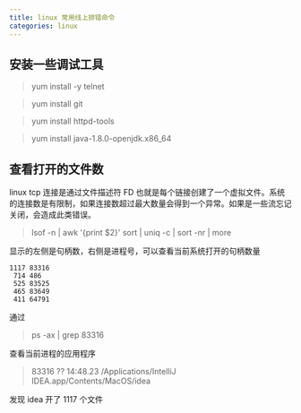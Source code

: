 ```yaml
---
title: linux 常用线上排错命令
categories: linux
---
```


## 安装一些调试工具

> yum install -y telnet

> yum install git

> yum install httpd-tools

> yum install java-1.8.0-openjdk.x86_64

## 查看打开的文件数

linux tcp 连接是通过文件描述符 FD 也就是每个链接创建了一个虚拟文件。系统的连接数是有限制，如果连接数超过最大数量会得到一个异常。如果是一些流忘记关闭，会造成此类错误。

> lsof -n | awk '{print $2}' sort | uniq -c | sort -nr | more

显示的左侧是句柄数，右侧是进程号，可以查看当前系统打开的句柄数量


```
1117 83316
 714 486
 525 83525
 465 83649
 411 64791

```

通过

> ps -ax | grep 83316

查看当前进程的应用程序

> 83316 ??        14:48.23 /Applications/IntelliJ IDEA.app/Contents/MacOS/idea

发现 idea 开了 1117 个文件

